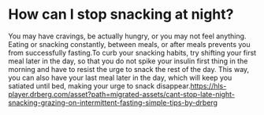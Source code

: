 # How can I stop snacking at night?

You may have cravings, be actually hungry, or you may not feel anything. Eating or snacking constantly, between meals, or after meals prevents you from successfully fasting.To curb your snacking habits, try shifting your first meal later in the day, so that you do not spike your insulin first thing in the morning and have to resist the urge to snack the rest of the day. This way, you can also have your last meal later in the day, which will keep you satiated until bed, making your urge to snack disappear.https://hls-player.drberg.com/asset?path=migrated-assets/cant-stop-late-night-snacking-grazing-on-intermittent-fasting-simple-tips-by-drberg